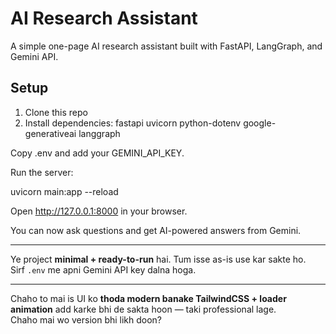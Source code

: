 # AI Research Assistant

A simple one-page AI research assistant built with FastAPI, LangGraph, and Gemini API.

## Setup

1. Clone this repo
2. Install dependencies:
    fastapi
    uvicorn
    python-dotenv
    google-generativeai
    langgraph

Copy .env and add your GEMINI_API_KEY.

Run the server:

uvicorn main:app --reload


Open http://127.0.0.1:8000 in your browser.

You can now ask questions and get AI-powered answers from Gemini.


---

Ye project **minimal + ready-to-run** hai. Tum isse as-is use kar sakte ho.  
Sirf `.env` me apni Gemini API key dalna hoga.  

---

Chaho to mai is UI ko **thoda modern banake TailwindCSS + loader animation** add karke bhi de sakta hoon — taki professional lage.  
Chaho mai wo version bhi likh doon?